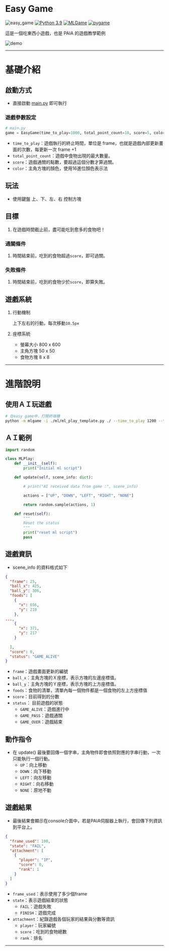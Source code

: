 # **Easy Game**

[comment]: <> (![python]&#40;https://img.shields.io/pypi/pyversions/pygame&#41;)
![easy_game](https://img.shields.io/github/v/tag/PAIA-Playful-AI-Arena/easy_game)
[![Python 3.9](https://img.shields.io/badge/python-3.9-blue.svg)](https://www.python.org/downloads/release/python-390/)
[![MLGame](https://img.shields.io/badge/MLGame->9.5.3-<COLOR>.svg)](https://github.com/PAIA-Playful-AI-Arena/MLGame)
[![pygame](https://img.shields.io/badge/pygame-2.0.1-<COLOR>.svg)](https://github.com/pygame/pygame/releases/tag/2.0.1)


這是一個吃東西小遊戲，也是 PAIA 的遊戲教學範例

![demo](https://github.com/PAIA-Playful-AI-Arena/easy_game/blob/main/asset/easy_game.gif?raw=true)

---
# 基礎介紹

## 啟動方式

- 直接啟動 [main.py](http://main.py) 即可執行

### 遊戲參數設定

```python
# main.py 
game = EasyGame(time_to_play=1000, total_point_count=10, score=5, color="FF9800")
```

- `time_to_play`：遊戲執行的終止時間，單位是 frame，也就是遊戲內部更新畫面的次數，每更新一次 frame +1
- `total_point_count`：遊戲中食物出現的最大數量。
- `score`：遊戲通關的點數，要超過這個分數才算過關。
- `color`：主角方塊的顏色，使用16進位顏色表示法

## 玩法

- 使用鍵盤 上、下、左、右 控制方塊

## 目標

1. 在遊戲時間截止前，盡可能吃到愈多的食物吧！

### 通關條件

1. 時間結束前，吃到的食物超過`score`，即可過關。

### 失敗條件

1. 時間結束前，吃到的食物少於`score`，即算失敗。

## 遊戲系統

1. 行動機制
    
    上下左右的行動，每次移動`10.5px`
    
2. 座標系統
    - 螢幕大小 800 x 600
    - 主角方塊 50 x 50
    - 食物方塊 8 x 8

---

# 進階說明

## 使用ＡＩ玩遊戲

```bash
# 在easy game中，打開終端機
python -m mlgame -i ./ml/ml_play_template.py ./ --time_to_play 1200 --total_point_count 15 --score 10 --color FF9800
```

## ＡＩ範例

```python
import random

class MLPlay:
    def __init__(self):
        print("Initial ml script")

    def update(self, scene_info: dict):

        # print("AI received data from game :", scene_info)

        actions = ["UP", "DOWN", "LEFT", "RIGHT", "NONE"]

        return random.sample(actions, 1)

    def reset(self):
        """
        Reset the status
        """
        print("reset ml script")
        pass
```

## 遊戲資訊

- scene_info 的資料格式如下

```json
{
  "frame": 25,
  "ball_x": 425,
  "ball_y": 306,
  "foods": [
    {
      "x": 656,
      "y": 210
    },
...,
    {
      "x": 371,
      "y": 217
    }
    
  ],
  "score": 0,
  "status": "GAME_ALIVE"
}
```

- `frame`：遊戲畫面更新的編號
- `ball_x`：主角方塊的Ｘ座標，表示方塊的左邊座標值。
- `ball_y`：主角方塊的Ｙ座標，表示方塊的上方座標值。
- `foods`：食物的清單，清單內每一個物件都是一個食物的左上方座標值
- `score`：目前得到的分數
- `status`： 目前遊戲的狀態
    - `GAME_ALIVE`：遊戲進行中
    - `GAME_PASS`：遊戲通關
    - `GAME_OVER`：遊戲結束

## 動作指令

- 在 update() 最後要回傳一個字串，主角物件即會依照對應的字串行動，一次只能執行一個行動。
    - `UP`：向上移動
    - `DOWN`：向下移動
    - `LEFT`：向左移動
    - `RIGHT`：向右移動
    - `NONE`：原地不動

## 遊戲結果

- 最後結果會顯示在console介面中，若是PAIA伺服器上執行，會回傳下列資訊到平台上。

```json
{
  "frame_used": 100,
  "state": "FAIL",
  "attachment": [
    {
      "player": "1P",
      "score": 0,
      "rank": 1
    }
  ]
}
```

- `frame_used`：表示使用了多少個frame
- `state`：表示遊戲結束的狀態
    - `FAIL`：遊戲失敗
    - `FINISH`：遊戲完成
- `attachment`：紀錄遊戲各個玩家的結果與分數等資訊
    - `player`：玩家編號
    - `score`：吃到的食物總數
    - `rank`：排名

---